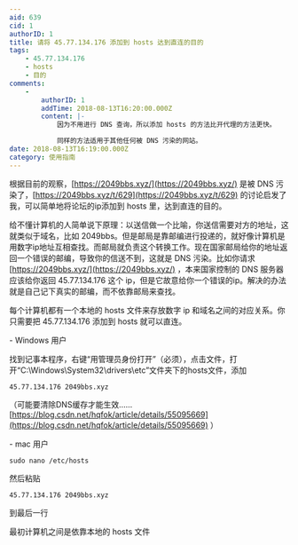 ```yaml
---
aid: 639
cid: 1
authorID: 1
title: 请将 45.77.134.176 添加到 hosts 达到直连的目的
tags:
    - 45.77.134.176
    - hosts
    - 目的
comments:
    -
        authorID: 1
        addTime: 2018-08-13T16:20:00.000Z
        content: |-
            因为不用进行 DNS 查询，所以添加 hosts 的方法比开代理的方法更快。

            同样的方法适用于其他任何被 DNS 污染的网站。
date: 2018-08-13T16:19:00.000Z
category: 使用指南
---
```


根据目前的观察，[https://2049bbs.xyz/](https://2049bbs.xyz/) 是被 DNS 污染了，[https://2049bbs.xyz/t/629](https://2049bbs.xyz/t/629) 的讨论启发了我，可以简单地将论坛的ip添加到 hosts 里，达到直连的目的。

给不懂计算机的人简单说下原理：以送信做一个比喻，你送信需要对方的地址，这就类似于域名，比如 2049bbs。但是邮局是靠邮编进行投递的，就好像计算机是用数字ip地址互相查找。而邮局就负责这个转换工作。现在国家邮局给你的地址返回一个错误的邮编，导致你的信送不到，这就是 DNS 污染。比如你请求 [https://2049bbs.xyz/](https://2049bbs.xyz/) ，本来国家控制的 DNS 服务器应该给你返回 45.77.134.176 这个 ip，但是它故意给你一个错误的ip。解决的办法就是自己记下真实的邮编，而不依靠邮局来查找。

每个计算机都有一个本地的 hosts 文件来存放数字 ip 和域名之间的对应关系。你只需要把 45.77.134.176 添加到 hosts 就可以直连。

\- Windows 用户

找到记事本程序，右键“用管理员身份打开”（必须），点击文件，打开“C:\\Windows\\System32\\drivers\\etc”文件夹下的hosts文件，添加

    45.77.134.176 2049bbs.xyz

（可能要清除DNS缓存才能生效……[https://blog.csdn.net/hqfok/article/details/55095669](https://blog.csdn.net/hqfok/article/details/55095669) ）

\- mac 用户

    sudo nano /etc/hosts

然后粘贴

    45.77.134.176 2049bbs.xyz

到最后一行

最初计算机之间是依靠本地的 hosts 文件
